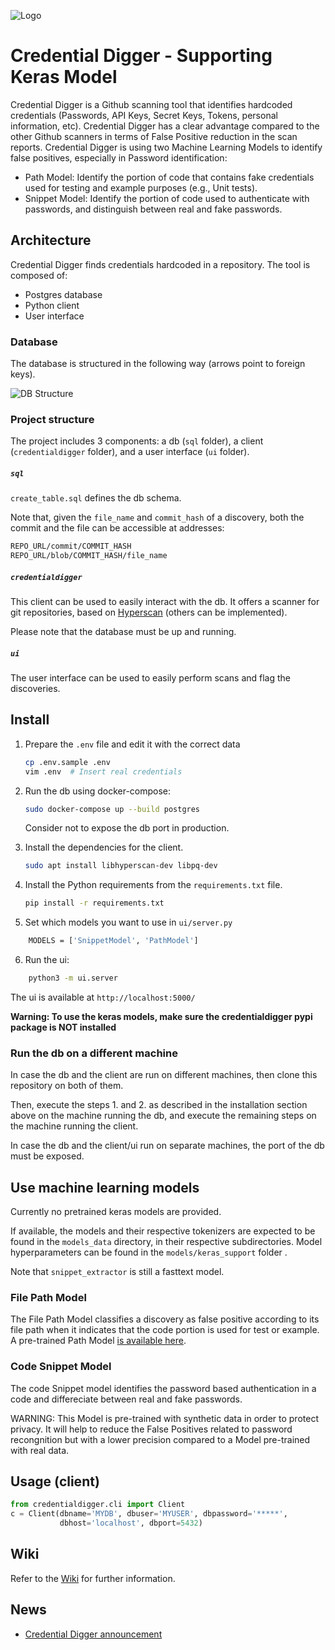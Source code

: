 ![Logo](github_assets/Logo-CD-Mint_48.png)


# Credential Digger - Supporting Keras Model

Credential Digger is a Github scanning tool that identifies hardcoded credentials (Passwords, API Keys, Secret Keys, Tokens, personal information, etc).
Credential Digger has a clear advantage compared to the other Github scanners in terms of False Positive reduction in the scan reports. 
Credential Digger is using two Machine Learning Models to identify false positives, especially in Password identification:
- Path Model: Identify the portion of code that contains fake credentials used for testing and example purposes (e.g., Unit tests).
- Snippet Model: Identify the portion of code used to authenticate with passwords, and distinguish between real and fake passwords.


## Architecture

Credential Digger finds credentials hardcoded in a repository.
The tool is composed of:
- Postgres database
- Python client
- User interface

### Database

The database is structured in the following way (arrows point to foreign keys).

![DB Structure](github_assets/database.png)


### Project structure

The project includes 3 components: a db (`sql` folder), a client
(`credentialdigger` folder), and a user interface (`ui` folder).

##### `sql`
`create_table.sql` defines the db schema.

Note that, given the `file_name` and `commit_hash` of a discovery, both the
commit and the file can be accessible at addresses:
```bash
REPO_URL/commit/COMMIT_HASH
REPO_URL/blob/COMMIT_HASH/file_name
```

##### `credentialdigger`
This client can be used to easily interact with the db.
It offers a scanner for git repositories, based on
[Hyperscan](https://www.hyperscan.io/) (others can be implemented).

Please note that the database must be up and running.

##### `ui`
The user interface can be used to easily perform scans and flag the discoveries.


## Install

1. Prepare the `.env` file and edit it with the correct data
   ```bash
   cp .env.sample .env
   vim .env  # Insert real credentials
   ```

2. Run the db using docker-compose:
   ```bash
   sudo docker-compose up --build postgres
   ```
   Consider not to expose the db port in production.
   
3. Install the dependencies for the client.
   ```bash
   sudo apt install libhyperscan-dev libpq-dev
   ```

4. Install the Python requirements from the `requirements.txt` file.
   ```bash
   pip install -r requirements.txt
   ```

5. Set which models you want to use in `ui/server.py`
```bash
    MODELS = ['SnippetModel', 'PathModel']
```
6. Run the ui:
```bash
    python3 -m ui.server
```

The ui is available at `http://localhost:5000/`

__Warning: To use the keras models, make sure the credentialdigger pypi package is NOT installed__


### Run the db on a different machine

In case the db and the client are run on different machines, then clone this
repository on both of them.

Then, execute the steps 1. and 2. as described in the installation section
above on the machine running the db, and execute the remaining steps on the machine 
running the client.

In case the db and the client/ui run on separate machines, the port of the db
must be exposed.

## Use machine learning models

Currently no pretrained keras models are provided. 

If available, the models and their respective tokenizers are expected to be found in the 
`models_data` directory, in their respective subdirectories. Model hyperparameters can be found in the `models/keras_support` folder .

Note that `snippet_extractor` is still a fasttext model.



### File Path Model
The File Path Model classifies a discovery as false positive according to its file
path when it indicates that the code portion is used for test or example. A pre-trained Path Model [is available here](https://github.com/SAP/credential-digger/releases/download/v1.0.0/path_model-1.0.0.tar.gz).

### Code Snippet Model

The code Snippet model identifies the password based authentication in a code and differeciate between real and fake passwords.

WARNING: This Model is pre-trained with synthetic data in order to protect privacy. It will help to reduce the False Positives related to password recongnition but with a lower precision compared to a Model pre-trained with real data.

## Usage (client)

```python
from credentialdigger.cli import Client
c = Client(dbname='MYDB', dbuser='MYUSER', dbpassword='*****',
           dbhost='localhost', dbport=5432)
```


## Wiki
Refer to the [Wiki](https://github.com/SAP/credential-digger/wiki) for further information.


## News
- [Credential Digger announcement](https://blogs.sap.com/2020/06/23/credential-digger-using-machine-learning-to-identify-hardcoded-credentials-in-github)
